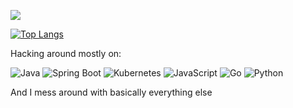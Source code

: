![](https://github-readme-stats.vercel.app/api?username=jameswynn&show_icons=true&hide_title=true&theme=solarized-dark&count_private=true&hide=stars)

[![Top Langs](https://github-readme-stats.vercel.app/api/top-langs/?username=jameswynn&layout=compact&theme=solarized-dark)](https://github.com/anuraghazra/github-readme-stats)

Hacking around mostly on:

![Java](https://img.shields.io/badge/java-%23ED8B00.svg?style=for-the-badge&logo=OpenJDK&logoColor=white)
![Spring Boot](https://img.shields.io/badge/Spring%20Boot-%236DB33F.svg?style=for-the-badge&logo=SpringBoot&logoColor=white)
![Kubernetes](https://img.shields.io/badge/kubernetes-%23326ce5.svg?style=for-the-badge&logo=kubernetes&logoColor=white)
![JavaScript](https://img.shields.io/badge/JavaScript-323330?style=for-the-badge&logo=javascript&logoColor=F7DF1E)
![Go](https://img.shields.io/badge/Go-00ADD8?style=for-the-badge&logo=go&logoColor=white)
![Python](https://img.shields.io/badge/python-3670A0?style=for-the-badge&logo=python&logoColor=ffdd54)

And I mess around with basically everything else

